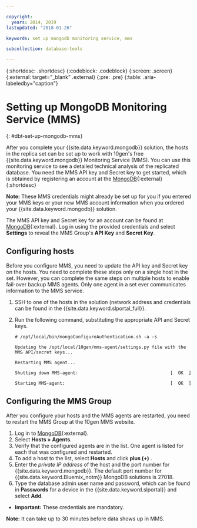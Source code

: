 ```yaml
---

copyright:
  years: 2014, 2019
lastupdated: "2018-01-26"

keywords: set up mongodb monitoring service, mms

subcollection: database-tools

---
```


{:shortdesc: .shortdesc}
{:codeblock: .codeblock}
{:screen: .screen}
{:external: target="_blank" .external}
{:pre: .pre}
{:table: .aria-labeledby="caption"}


# Setting up MongoDB Monitoring Service (MMS)
{: #dbt-set-up-mongodb-mms}

After you complete your {{site.data.keyword.mongodb}} solution, the hosts in the replica set can be set up to work with 10gen's free {{site.data.keyword.mongodb}} Monitoring Service (MMS). You can use this monitoring service to see a detailed technical analysis of the replicated database. You need the MMS API key and Secret key to get started, which is obtained by registering an account at the [MongoDB](https://www.mongodb.com/){:external}
{:shortdesc}

**Note:** These MMS credentials might already be set up for you if you entered your MMS keys or your new MMS account information when you ordered your {{site.data.keyword.mongodb}} solution.

The MMS API key and Secret key for an account can be found at [MongoDB](https://www.mongodb.com/){:external}. Log in using the provided credentials and select **Settings** to reveal the MMS Group's **API Key** and **Secret Key**.

## Configuring hosts

Before you configure MMS, you need to update the API key and Secret key on the hosts. You need to complete these steps only on a single host in the set. However, you can complete the same steps on multiple hosts to enable fail-over backup MMS agents. Only one agent in a set ever communicates information to the MMS service.

1. SSH to one of the hosts in the solution (network address and credentials can be found in the {{site.data.keyword.slportal_full}}.
2. Run the following command, substituting the appropriate API and Secret keys.

    `# /opt/local/bin/mongoConfigureAuthentication.sh -a -s`

    `Updating the /opt/local/10gen/mms-agent/settings.py file with the`
    `MMS API/secret keys...`

    `Restarting MMS agent...`

    `Shutting down MMS-agent:                                   [  OK  ]`

    `Starting MMS-agent:                                        [  OK  ]`


## Configuring the MMS Group

After you configure your hosts and the MMS agents are restarted, you need to restart the MMS Group at the 10gen MMS website.

1. Log in to [MongoDB](https://www.mongodb.com/){:external}.
2. Select **Hosts > Agents**.
3. Verify that the configured agents are in the list. One agent is listed for each that was configured and restarted.
4. To add a host to the list, select **Hosts** and click **plus (+)** .
5. Enter the *private IP address* of the host and the port number for {{site.data.keyword.mongodb}}. The default port number for {{site.data.keyword.Bluemix_notm}} MongoDB solutions is 27018.
6. Type the database admin user name and password, which can be found in **Passwords** for a device in the {{site.data.keyword.slportal}} and select **Add**.
  * **Important:** These credentials are mandatory.

**Note:** It can take up to 30 minutes before data shows up in MMS.
